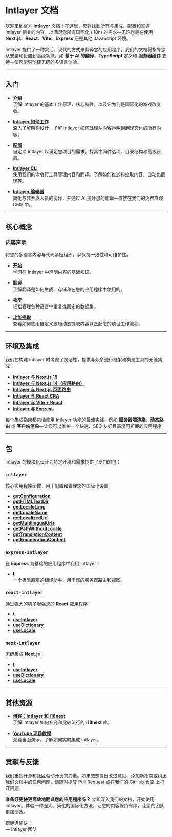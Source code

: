 # Intlayer 文档

欢迎来到官方 **Intlayer** 文档！在这里，您将找到所有与集成、配置和掌握 Intlayer 相关的内容，以满足您所有国际化 (i18n) 的需求—无论您是在使用 **Next.js**、**React**、**Vite**、**Express** 还是其他 JavaScript 环境。

Intlayer 提供了一种灵活、现代的方式来翻译您的应用程序。我们的文档将指导您从安装和设置到高级功能，如 **基于 AI 的翻译**、**TypeScript** 定义和 **服务器组件** 支持—使您能够创建无缝的多语言体验。

---

## 入门

- **[介绍](https://github.com/aymericzip/intlayer/blob/main/docs/zh/introduction.md)**  
  了解 Intlayer 的基本工作原理、核心特性，以及它为何是国际化的游戏改变者。

- **[Intlayer 如何工作](https://github.com/aymericzip/intlayer/blob/main/docs/zh/how_works_intlayer.md)**  
  深入了解架构设计，了解 Intlayer 如何处理从内容声明到翻译交付的所有内容。

- **[配置](https://github.com/aymericzip/intlayer/blob/main/docs/zh/configuration.md)**  
  自定义 Intlayer 以满足您项目的需求。探索中间件选项、目录结构和高级设置。

- **[Intlayer CLI](https://github.com/aymericzip/intlayer/blob/main/docs/zh/intlayer_cli.md)**  
  使用我们的命令行工具管理内容和翻译。了解如何推送和拉取内容，自动化翻译等。

- **[Intlayer 编辑器](https://github.com/aymericzip/intlayer/blob/main/docs/zh/intlayer_editor.md)**  
  简化与非开发人员的协作，并通过 AI 提升您的翻译—直接在我们的免费直观 CMS 中。

---

## 核心概念

### 内容声明

将您的多语言内容与代码紧密组织，以保持一致性和可维护性。

- **[开始](https://github.com/aymericzip/intlayer/blob/main/docs/zh/dictionary/get_started.md)**  
  学习在 Intlayer 中声明内容的基础知识。

- **[翻译](https://github.com/aymericzip/intlayer/blob/main/docs/zh/dictionary/translation.md)**  
  了解翻译是如何生成、存储和在您的应用程序中使用的。

- **[枚举](https://github.com/aymericzip/intlayer/blob/main/docs/zh/dictionary/enumeration.md)**  
  轻松管理各种语言中重复或固定的数据集。

- **[功能提取](https://github.com/aymericzip/intlayer/blob/main/docs/zh/dictionary/function_fetching.md)**  
  查看如何使用自定义逻辑动态提取内容以匹配您的项目工作流程。

---

## 环境及集成

我们在构建 Intlayer 时考虑了灵活性，提供与众多流行框架和构建工具的无缝集成：

- **[Intlayer 与 Next.js 15](https://github.com/aymericzip/intlayer/blob/main/docs/zh/intlayer_with_nextjs_15.md)**
- **[Intlayer 与 Next.js 14（应用路由）](https://github.com/aymericzip/intlayer/blob/main/docs/zh/intlayer_with_nextjs_14.md)**
- **[Intlayer 与 Next.js 页面路由](https://github.com/aymericzip/intlayer/blob/main/docs/zh/intlayer_with_nextjs_page_router.md)**
- **[Intlayer 与 React CRA](https://github.com/aymericzip/intlayer/blob/main/docs/zh/intlayer_with_create_react_app.md)**
- **[Intlayer 与 Vite + React](https://github.com/aymericzip/intlayer/blob/main/docs/zh/intlayer_with_vite+react.md)**
- **[Intlayer 与 Express](https://github.com/aymericzip/intlayer/blob/main/docs/zh/intlayer_with_express.md)**

每个集成指南都包括使用 Intlayer 功能的最佳实践—例如 **服务器端渲染**、**动态路由** 或 **客户端渲染**—让您可以维护一个快速、SEO 友好且高度可扩展的应用程序。

---

## 包

Intlayer 的模块化设计为特定环境和需求提供了专门的包：

### `intlayer`

核心实用程序函数，用于配置和管理您的国际化设置。

- **[getConfiguration](https://github.com/aymericzip/intlayer/blob/main/docs/zh/packages/intlayer/getConfiguration.md)**
- **[getHTMLTextDir](https://github.com/aymericzip/intlayer/blob/main/docs/zh/packages/intlayer/getHTMLTextDir.md)**
- **[getLocaleLang](https://github.com/aymericzip/intlayer/blob/main/docs/zh/packages/intlayer/getLocaleLang.md)**
- **[getLocaleName](https://github.com/aymericzip/intlayer/blob/main/docs/zh/packages/intlayer/getLocaleName.md)**
- **[getLocalizedUrl](https://github.com/aymericzip/intlayer/blob/main/docs/zh/packages/intlayer/getLocalizedUrl.md)**
- **[getMultilingualUrls](https://github.com/aymericzip/intlayer/blob/main/docs/zh/packages/intlayer/getMultilingualUrls.md)**
- **[getPathWithoutLocale](https://github.com/aymericzip/intlayer/blob/main/docs/zh/packages/intlayer/getPathWithoutLocale.md)**
- **[getTranslationContent](https://github.com/aymericzip/intlayer/blob/main/docs/zh/packages/intlayer/getTranslationContent.md)**
- **[getEnumerationContent](https://github.com/aymericzip/intlayer/blob/main/docs/zh/packages/intlayer/getEnumerationContent.md)**

### `express-intlayer`

在 **Express** 为基础的应用程序中利用 Intlayer：

- **[t](https://github.com/aymericzip/intlayer/blob/main/docs/zh/packages/express-intlayer/t.md)**  
  一个极简直观的翻译助手，用于您的服务器路由和视图。

### `react-intlayer`

通过强大的钩子增强您的 **React** 应用程序：

- **[t](https://github.com/aymericzip/intlayer/blob/main/docs/zh/packages/react-intlayer/t.md)**
- **[useIntlayer](https://github.com/aymericzip/intlayer/blob/main/docs/zh/packages/react-intlayer/useIntlayer.md)**
- **[useDictionary](https://github.com/aymericzip/intlayer/blob/main/docs/zh/packages/react-intlayer/useDictionary.md)**
- **[useLocale](https://github.com/aymericzip/intlayer/blob/main/docs/zh/packages/react-intlayer/useLocale.md)**

### `next-intlayer`

无缝集成 **Next.js**：

- **[t](https://github.com/aymericzip/intlayer/blob/main/docs/zh/packages/next-intlayer/t.md)**
- **[useIntlayer](https://github.com/aymericzip/intlayer/blob/main/docs/zh/packages/next-intlayer/useIntlayer.md)**
- **[useDictionary](https://github.com/aymericzip/intlayer/blob/main/docs/zh/packages/next-intlayer/useDictionary.md)**
- **[useLocale](https://github.com/aymericzip/intlayer/blob/main/docs/zh/packages/next-intlayer/useLocale.md)**

---

## 其他资源

- **[博客：Intlayer 和 i18next](https://github.com/aymericzip/intlayer/blob/main/docs/zh/intlayer_with_i18next.md)**  
  了解 Intlayer 如何补充和比较流行的 **i18next** 库。

- **[YouTube 现场教程](https://youtu.be/W2G7KxuSD4c?si=GyU_KpVhr61razRw)**  
  观看全面演示，了解如何实时集成 Intlayer。

---

## 贡献与反馈

我们重视开源和社区驱动开发的力量。如果您想提出改进意见、添加新指南或纠正我们文档中的任何问题，请随时提交 Pull Request 或在我们的 [GitHub 仓库](https://github.com/aymericzip/intlayer/blob/main/docs) 上打开问题。

**准备好更快更高效地翻译您的应用程序吗？** 立即深入我们的文档，开始使用 Intlayer。体验一种强大、简化的国际化方法，让您的内容保持有序，让您的团队更加高效。

祝翻译愉快！  
— Intlayer 团队
